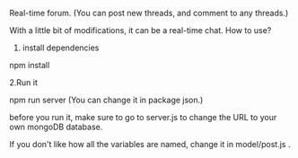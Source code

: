 Real-time forum. (You can post new threads, and comment to any threads.)

With a little bit of modifications, it can be a real-time chat.
How to use?

1. install dependencies

npm install

2.Run it

npm run server    (You can change it in package json.)

before you run it, make sure to go to server.js to change the URL to your own mongoDB database.

If you don't like how all the variables are named, change it in model/post.js .
